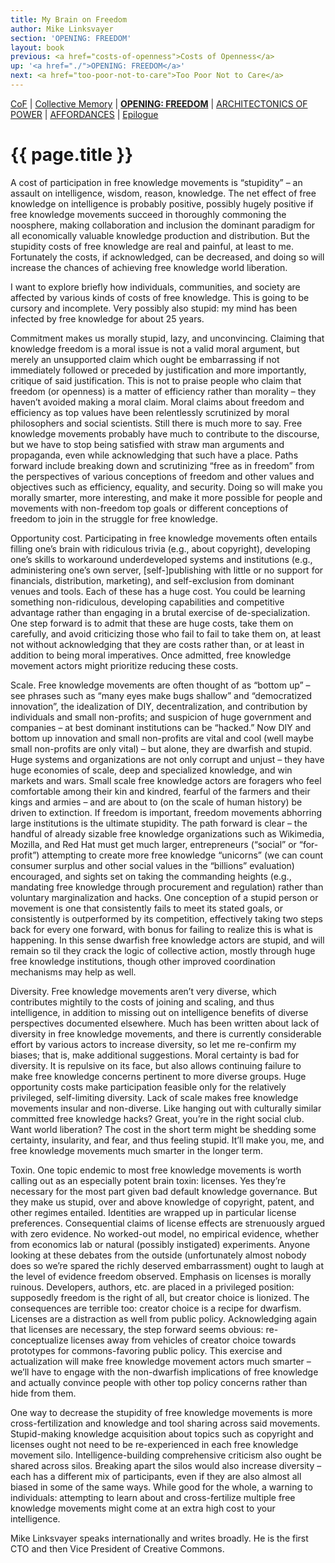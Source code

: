 ```yaml
---
title: My Brain on Freedom
author: Mike Linksvayer
section: 'OPENING: FREEDOM'
layout: book
previous: <a href="costs-of-openness">Costs of Openness</a>
up: '<a href="./">OPENING: FREEDOM</a>'
next: <a href="too-poor-not-to-care">Too Poor Not to Care</a>
---
```


[CoF][c0] | [Collective Memory][c1] | __[OPENING: FREEDOM][c2]__ | [ARCHITECTONICS OF POWER][c3] | [AFFORDANCES][c4] | [Epilogue][c5]

[c0]: /book "Cost of Freedom"
[c1]: /book/collective-memory
[c2]: /book/opening:freedom
[c3]: /book/architectonics-of-power
[c4]: /book/affordances
[c5]: /book/epilogue

# {{ page.title }}

A cost of participation in free knowledge movements is “stupidity” – an assault
on intelligence, wisdom, reason, knowledge. The net effect of free knowledge on
intelligence is probably positive, possibly hugely positive if free knowledge
movements succeed in thoroughly commoning the noosphere, making collaboration
and inclusion the dominant paradigm for all economically valuable knowledge
production and distribution. But the stupidity costs of free knowledge are real
and painful, at least to me. Fortunately the costs, if acknowledged, can be
decreased, and doing so will increase the chances of achieving free knowledge
world liberation.

I want to explore briefly how individuals, communities, and society are
affected by various kinds of costs of free knowledge. This is going to be
cursory and incomplete. Very possibly also stupid: my mind has been infected by
free knowledge for about 25 years.

Commitment makes us morally stupid, lazy, and unconvincing. Claiming that
knowledge freedom is a moral issue is not a valid moral argument, but merely an
unsupported claim which ought be embarrassing if not immediately followed or
preceded by justification and more importantly, critique of said justification.
This is not to praise people who claim that freedom (or openness) is a matter
of efficiency rather than morality – they haven’t avoided making a moral claim.
Moral claims about freedom and efficiency as top values have been relentlessly
scrutinized by moral philosophers and social scientists. Still there is much
more to say. Free knowledge movements probably have much to contribute to the
discourse, but we have to stop being satisfied with straw man arguments and
propaganda, even while acknowledging that such have a place. Paths forward
include breaking down and scrutinizing “free as in freedom” from the
perspectives of various conceptions of freedom and other values and objectives
such as efficiency, equality, and security. Doing so will make you morally
smarter, more interesting, and make it more possible for people and movements
with non-freedom top goals or different conceptions of freedom to join in the
struggle for free knowledge.

Opportunity cost. Participating in free knowledge movements often entails
filling one’s brain with ridiculous trivia (e.g., about copyright), developing
one’s skills to workaround underdeveloped systems and institutions (e.g.,
administering one’s own server, [self-]publishing with little or no support for
financials, distribution, marketing), and self-exclusion from dominant venues
and tools. Each of these has a huge cost. You could be learning something
non-ridiculous, developing capabilities and competitive advantage rather than
engaging in a brutal exercise of de-specialization. One step forward is to
admit that these are huge costs, take them on carefully, and avoid criticizing
those who fail to fail to take them on, at least not without acknowledging that
they are costs rather than, or at least in addition to being moral imperatives.
Once admitted, free knowledge movement actors might prioritize reducing these
costs.

Scale. Free knowledge movements are often thought of as “bottom up” – see
phrases such as “many eyes make bugs shallow” and “democratized innovation”,
the idealization of DIY, decentralization, and contribution by individuals and
small non-profits; and suspicion of huge government and companies – at best
dominant institutions can be “hacked.” Now DIY and bottom up innovation and
small non-profits are vital and cool (well maybe small non-profits are only
vital) – but alone, they are dwarfish and stupid. Huge systems and
organizations are not only corrupt and unjust – they have huge economies of
scale, deep and specialized knowledge, and win markets and wars. Small scale
free knowledge actors are foragers who feel comfortable among their kin and
kindred, fearful of the farmers and their kings and armies – and are about to
(on the scale of human history) be driven to extinction. If freedom is
important, freedom movements abhorring large institutions is the ultimate
stupidity. The path forward is clear – the handful of already sizable free
knowledge organizations such as Wikimedia, Mozilla, and Red Hat must get much
larger, entrepreneurs (“social” or “for-profit”) attempting to create more free
knowledge “unicorns” (we can count consumer surplus and other social values in
the “billions” evaluation) encouraged, and sights set on taking the commanding
heights (e.g., mandating free knowledge through procurement and regulation)
rather than voluntary marginalization and hacks. One conception of a stupid
person or movement is one that consistently fails to meet its stated goals, or
consistently is outperformed by its competition, effectively taking two steps
back for every one forward, with bonus for failing to realize this is what is
happening. In this sense dwarfish free knowledge actors are stupid, and will
remain so til they crack the logic of collective action, mostly through huge
free knowledge institutions, though other improved coordination mechanisms may
help as well.

Diversity. Free knowledge movements aren’t very diverse, which contributes
mightily to the costs of joining and scaling, and thus intelligence, in
addition to missing out on intelligence benefits of diverse perspectives
documented elsewhere. Much has been written about lack of diversity in free
knowledge movements, and there is currently considerable effort by various
actors to increase diversity, so let me re-confirm my biases; that is, make
additional suggestions. Moral certainty is bad for diversity. It is repulsive
on its face, but also allows continuing failure to make free knowledge concerns
pertinent to more diverse groups. Huge opportunity costs make participation
feasible only for the relatively privileged, self-limiting diversity. Lack of
scale makes free knowledge movements insular and non-diverse. Like hanging out
with culturally similar committed free knowledge hacks? Great, you’re in the
right social club. Want world liberation? The cost in the short term might be
shedding some certainty, insularity, and fear, and thus feeling stupid. It’ll
make you, me, and free knowledge movements much smarter in the longer term.

Toxin. One topic endemic to most free knowledge movements is worth calling out
as an especially potent brain toxin: licenses. Yes they’re necessary for the
most part given bad default knowledge governance. But they make us stupid, over
and above knowledge of copyright, patent, and other regimes entailed.
Identities are wrapped up in particular license preferences. Consequential
claims of license effects are strenuously argued with zero evidence. No
worked-out model, no empirical evidence, whether from economics lab or natural
(possibly instigated) experiments. Anyone looking at these debates from the
outside (unfortunately almost nobody does so we’re spared the richly deserved
embarrassment) ought to laugh at the level of evidence freedom observed.
Emphasis on licenses is morally ruinous. Developers, authors, etc. are placed
in a privileged position: supposedly freedom is the right of all, but creator
choice is lionized. The consequences are terrible too: creator choice is a
recipe for dwarfism. Licenses are a distraction as well from public policy.
Acknowledging again that licenses are necessary, the step forward seems
obvious: re-conceptualize licenses away from vehicles of creator choice towards
prototypes for commons-favoring public policy. This exercise and actualization
will make free knowledge movement actors much smarter – we’ll have to engage
with the non-dwarfish implications of free knowledge and actually convince
people with other top policy concerns rather than hide from them.

One way to decrease the stupidity of free knowledge movements is more
cross-fertilization and knowledge and tool sharing across said movements.
Stupid-making knowledge acquisition about topics such as copyright and licenses
ought not need to be re-experienced in each free knowledge movement silo.
Intelligence-building comprehensive criticism also ought be shared across
silos. Breaking apart the silos would also increase diversity – each has a
different mix of participants, even if they are also almost all biased in some
of the same ways. While good for the whole, a warning to individuals:
attempting to learn about and cross-fertilize multiple free knowledge movements
might come at an extra high cost to your intelligence.

<p class="author bio">Mike Linksvayer speaks internationally and writes
broadly. He is the first CTO and then Vice President of Creative Commons.</p>
